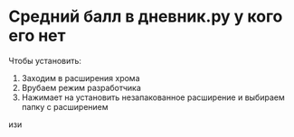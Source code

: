 # Средний балл в дневник.ру у кого его нет
Чтобы установить:
1. Заходим в расширения хрома
2. Врубаем режим разработчика
3. Нажимает на установить незапакованное расширение и выбираем папку с расширением

изи